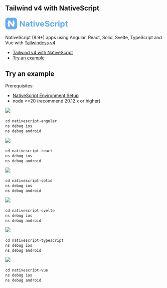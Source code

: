## Tailwind v4 with NativeScript

<img src="https://raw.githubusercontent.com/NativeScript/artwork/main/logo/export/NativeScript_Logo_Wide_White_Blue_Rounded_Blue.png" width="200"/> 

NativeScript (8.9+) apps using Angular, React, Solid, Svelte, TypeScript and Vue with [Tailwindcss v4](https://tailwindcss.com/)

- [Tailwind v4 with NativeScript](#tailwind-v4-with-nativescript)
- [Try an example](#try-an-example)

## Try an example

Prerequisites:
- [NativeScript Environment Setup](https://docs.nativescript.org/environment-setup.html)
- node >=20 (recommend 20.12.x or higher)
  
<img src="https://angular.dev/assets/images/press-kit/angular_wordmark_gradient.png" width="100"/>

```
cd nativescript-angular
ns debug ios
ns debug android
```

<img src="https://upload.wikimedia.org/wikipedia/commons/thumb/a/a7/React-icon.svg/1000px-React-icon.svg.png" width="60"/>

```
cd nativescript-react
ns debug ios
ns debug android
```

<img src="https://www.solidjs.com/img/logo/without-wordmark/logo.png" width="60"/>

```
cd nativescript-solid
ns debug ios
ns debug android
```

<img src="https://upload.wikimedia.org/wikipedia/commons/thumb/1/1b/Svelte_Logo.svg/996px-Svelte_Logo.svg.png?20191219133350" width="60"/>

```
cd nativescript-svelte
ns debug ios
ns debug android
```

<img src="https://upload.wikimedia.org/wikipedia/commons/thumb/4/4c/Typescript_logo_2020.svg/1024px-Typescript_logo_2020.svg.png?20221110153201" width="60"/>

```
cd nativescript-typescript
ns debug ios
ns debug android
```

<img src="https://upload.wikimedia.org/wikipedia/commons/thumb/9/95/Vue.js_Logo_2.svg/1024px-Vue.js_Logo_2.svg.png?20170919082558" width="60"/>

```
cd nativescript-vue
ns debug ios
ns debug android
```
